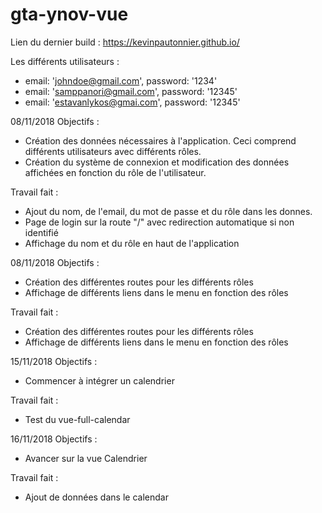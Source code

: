 ﻿# gta-ynov-vue

Lien du dernier build : https://kevinpautonnier.github.io/

Les différents utilisateurs :
  - email: 'johndoe@gmail.com', password: '1234'
  - email: 'samppanori@gmail.com', password: '12345'
  - email: 'estavanlykos@gmai.com', password: '12345'

08/11/2018 Objectifs :
 - Création des données nécessaires à l'application. Ceci comprend différents utilisateurs avec différents rôles.
 - Création du système de connexion et modification des données affichées en fonction du rôle de l'utilisateur.
 
Travail fait :
 - Ajout du nom, de l'email, du mot de passe et du rôle dans les donnes.
 - Page de login sur la route "/" avec redirection automatique si non identifié
 - Affichage du nom et du rôle en haut de l'application 


08/11/2018 Objectifs :
 - Création des différentes routes pour les différents rôles
 - Affichage de différents liens dans le menu en fonction des rôles

Travail fait :
 - Création des différentes routes pour les différents rôles
 - Affichage de différents liens dans le menu en fonction des rôles


15/11/2018 Objectifs :
 - Commencer à intégrer un calendrier
 
Travail fait :
 - Test du vue-full-calendar
 

16/11/2018 Objectifs :
 - Avancer sur la vue Calendrier


Travail fait :
 - Ajout de données dans le calendar
 

